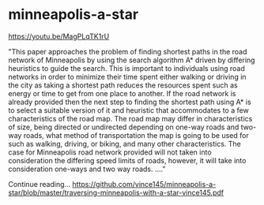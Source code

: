 # minneapolis-a-star
https://youtu.be/MagPLqTK1rU

"This paper approaches the problem of finding shortest paths in the road network of Minneapolis by
using the search algorithm A* driven by differing heuristics to guide the search. This is important
to individuals using road networks in order to minimize their time spent either walking or driving
in the city as taking a shortest path reduces the resources spent such as energy or time to get from
one place to another. If the road network is already provided then the next step to finding the
shortest path using A* is to select a suitable version of it and heuristic that accommodates to a few
characteristics of the road map. The road map may differ in characteristics of size, being directed or
undirected depending on one-way roads and two-way roads, what method of transportation the map
is going to be used for such as walking, driving, or biking, and many other characteristics. The case
for Minneapolis road network provided will not taken into consideration the differing speed limits of
roads, however, it will take into consideration one-ways and two way roads. ...."

Continue reading... https://github.com/vince145/minneapolis-a-star/blob/master/traversing-minneapolis-with-a-star-vince145.pdf
